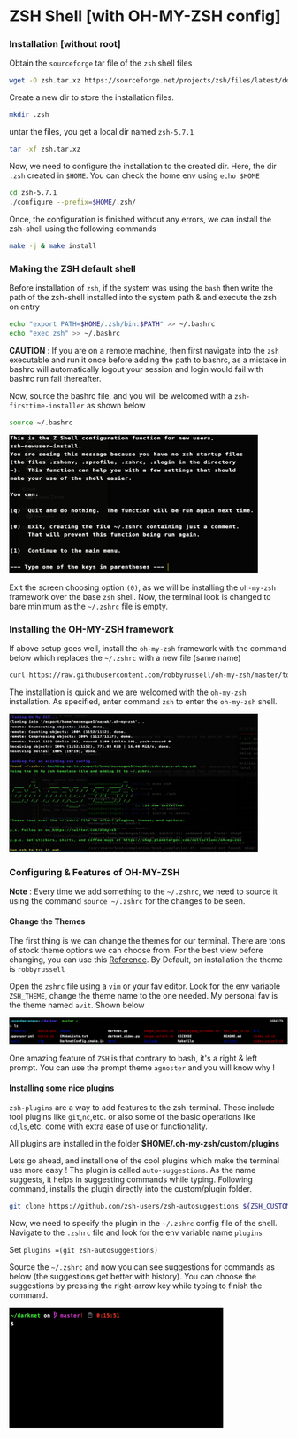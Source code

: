 # ZSH Shell [with OH-MY-ZSH config]

### Installation [without root]

Obtain the `sourceforge` tar file of the `zsh` shell files

```bash
wget -O zsh.tar.xz https://sourceforge.net/projects/zsh/files/latest/download
```
Create a new dir to store the installation files. 

```bash
mkdir .zsh
```

untar the files, you get a local dir named `zsh-5.7.1`

```bash
tar -xf zsh.tar.xz 
```

Now, we need to configure the installation to the created dir. Here, the dir `.zsh` created in `$HOME`. You can check the home env using `echo $HOME`

```bash
cd zsh-5.7.1
./configure --prefix=$HOME/.zsh/
```

Once, the configuration is finished without any errors, we can install the zsh-shell using the following commands
```bash
make -j & make install
```

### Making the ZSH default shell

Before installation of `zsh`, if the system was using the `bash` then write the path of the zsh-shell installed into the system path & and execute the zsh on entry
```bash 
echo "export PATH=$HOME/.zsh/bin:$PATH" >> ~/.bashrc
echo "exec zsh" >> ~/.bashrc
```

**CAUTION** : If you are on a remote machine, then first navigate into the `zsh` executable and run it once before adding the path to bashrc, as a mistake in bashrc will automatically logout your session and login would fail with bashrc run fail thereafter.

Now, source the bashrc file, and you will be welcomed with a `zsh-firsttime-installer` as shown below
```bash 
source ~/.bashrc
```
<img src="images/welcome.png" width="450" height="250">

Exit the screen choosing option `(0)`, as we will be installing the `oh-my-zsh` framework over the base `zsh` shell.
Now, the terminal look is changed to bare minimum as the `~/.zshrc` file is empty.

### Installing the OH-MY-ZSH framework

If above setup goes well, install the `oh-my-zsh` framework with the command below which replaces the `~/.zshrc` with a new file (same name)
```bash
curl https://raw.githubusercontent.com/robbyrussell/oh-my-zsh/master/tools/install.sh | sed -e 's/grep\ \/zsh\$\ \/etc\/shells/which zsh/g' | zsh
```
The installation is quick and we are welcomed with the `oh-my-zsh` installation. As specified, enter command `zsh` to enter the `oh-my-zsh` shell.

<img src="images/ohmyzsh.png" width="450" height="250">

### Configuring & Features of OH-MY-ZSH

**Note** : Every time we add something to the `~/.zshrc`, we need to source it using the command `source ~/.zshrc` for the changes to be seen. 

#### Change the Themes

The first thing is we can change the themes for our terminal. There are tons of stock theme options we can choose from. For the best view before changing, you can use this [Reference](https://github.com/ohmyzsh/ohmyzsh/wiki/Themes). By Default, on installation the theme is `robbyrussell`

Open the `zshrc` file using a `vim` or your fav editor. Look for the env variable `ZSH_THEME`, change the theme name to the one needed. My personal fav is the theme named `avit`. Shown below

<img src="images/avit.png" >

One amazing feature of `ZSH` is that contrary to bash, it's a right & left prompt. You can use the prompt theme `agnoster` and you will know why !

#### Installing some nice plugins

`zsh-plugins` are a way to add features to the zsh-terminal. These include tool plugins like `git`,`nc`,etc. or also some of the basic operations like `cd`,`ls`,etc. come with extra ease of use or functionality.

All plugins are installed in the folder **$HOME/.oh-my-zsh/custom/plugins**

Lets go ahead, and install one of the cool plugins which make the terminal use more easy ! 
The plugin is called `auto-suggestions`. As the name suggests, it helps in suggesting commands while typing. 
Following command, installs the plugin directly into the custom/plugin folder. 
```bash
git clone https://github.com/zsh-users/zsh-autosuggestions ${ZSH_CUSTOM:-~/.oh-my-zsh/custom}/plugins/zsh-autosuggestions
```

Now, we need to specify the plugin in the `~/.zshrc` config file of the shell. Navigate to the `.zshrc` file and look for the env variable name `plugins`

Set `plugins =(git zsh-autosuggestions)`

Source the `~/.zshrc` and now you can see suggestions for commands as below (the suggestions get better with history). You can choose the suggestions by pressing the right-arrow key while typing to finish the command. 

<img src="images/suggest.gif" >


